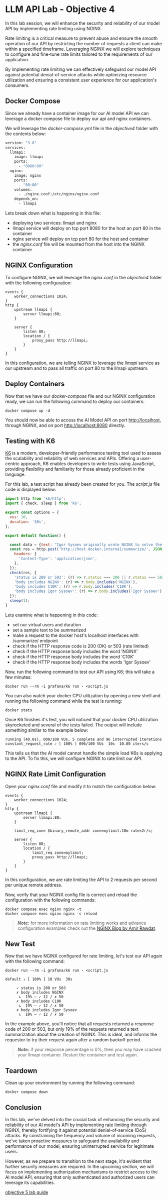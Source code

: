 # LLM API Lab - Objective 4

In this lab session, we will enhance the security and reliability of our model API by implementing rate limiting using NGINX.

Rate limiting is a critical measure to prevent abuse and ensure the smooth operation of our API by restricting the number of requests a client can make within a specified timeframe. Leveraging NGINX we will explore techniques to configure and fine-tune rate limits tailored to the requirements of our application.

By implementing rate limiting we can effectively safeguard our model API against potential denial-of-service attacks while optimizing resource utilization and ensuring a consistent user experience for our application's consumers.

## Docker Compose

Since we already have a container image for our AI model API we can leverage a docker compose file to deploy our api and nginx containers.

We will leverage the _docker-compose.yml_ file in the _objective4_ folder with the contents below:

```dockerfile
version: "3.8"
services:
  llmapi:
    image: llmapi
    ports:
      - "8080:80"
  nginx:
    image: nginx
    ports:
      - "80:80"
    volumes:
      - ./nginx.conf:/etc/nginx/nginx.conf
    depends_on:
      - llmapi
```

Lets break down what is happening in this file:

- deploying two services: llmapi and nginx
- llmapi service will deploy on tcp port 8080 for the host an port 80 in the container
- nginx service will deploy on tcp port 80 for the host and container
- the _nginx.conf_ file will be mounted from the host into the NGINX container

## NGINX Configuration

To configure NGINX, we will leverage the _nginx.conf_ in the _objective4_ folder with the following configuration:

```nginx
events {
    worker_connections 1024;
}
http {
    upstream llmapi {
        server llmapi:80;
    }

    server {
        listen 80;
        location / {
            proxy_pass http://llmapi;
        }
    }
}
```

In this configuration, we are telling NGINX to leverage the _llmapi_ service as our upstream and to pass all traffic on port 80 to the llmapi upstream.

## Deploy Containers

Now that we have our _docker-compose_ file and our NGINX configuration ready, we can run the following command to deploy our containers:

```shell
docker compose up -d
```

You should now be able to access the AI Model API on port [http://localhost](http://localhost), through NGINX, and on port [http://localhost:8080](http://localhost:8080) directly.

## Testing with K6

[K6](https://k6.io/docs/get-started/running-k6/) is a modern, developer-friendly performance testing tool used to assess the scalability and reliability of web services and APIs. Offering a user-centric approach, K6 enables developers to write tests using JavaScript, providing flexibility and familiarity for those already proficient in the language.

For this lab, a test script has already been created for you. The _script.js_ file code is displayed below:

```javascript
import http from 'k6/http';
import { check, sleep } from 'k6';

export const options = {
  vus: 10,
  duration: '30s',
};

export default function() {

  const data = {text: "Igor Sysoev originally wrote NGINX to solve the C10K problem, a term coined in 1999 to describe the difficulty that existing web servers experienced in handling large numbers (the 10K) of concurrent connections (the C). With its event‑driven, asynchronous architecture, NGINX revolutionized how servers operate in high‑performance contexts and became the fastest web server available. After open sourcing the project in 2004 and watching its use grow exponentially, Sysoev co‑founded NGINX, Inc. to support continued development of NGINX and to market NGINX Plus as a commercial product with additional features designed for enterprise customers. NGINX, Inc. became part of F5, Inc. in 2019. Today, NGINX and NGINX Plus can handle hundreds of thousands of concurrent connections, and power more of the Internet’s busiest sites than any other server."}
  const res = http.post('http://host.docker.internal/summarize/', JSON.stringify(data), {
    headers: {
      'Content-Type': 'application/json',
    },
  });
  check(res, {
    'status is 200 or 503': (r) => r.status === 200 || r.status === 503,
    'body includes NGINX': (r) => r.body.includes('NGINX'),
    'body includes C10K': (r) => r.body.includes('C10K'),
    'body includes Igor Sysoev': (r) => r.body.includes('Igor Sysoev'),
  });
  sleep(1);
}

```

Lets examine what is happening in this code:

- set our virtual users and duration
- set a sample text to be summarized
- make a request to the docker host's localhost interfaces with /summarize/ endpoint
- check if the HTTP response code is 200 (OK) or 503 (rate limited)
- check if the HTTP response body includes the word 'NGINX'
- check if the HTTP response body includes the word 'C10K'
- check if the HTTP response body includes the words 'Igor Sysoev'

Now, run the following command to test our API using K6; this will take a few minutes:

```shell
docker run --rm -i grafana/k6 run - <script.js
```

You can also watch your docker CPU ulitization by opening a new shell and running the following command while the test is running:

```shell
docker stats
```

Once K6 finishes it's test, you will noticed that your docker CPU utilization skyrocketed and several of the tests failed.  The output will include something similar to the example below:

```shell
running (40.0s), 000/100 VUs, 5 complete and 96 interrupted iterations
constant_request_rate ✓ [ 100% ] 096/100 VUs  10s  10.00 iters/s
```

This tells us that the AI model cannot handle the simple load K6s is applying to the API.  To fix this, we will configure NGINX to rate limit our API.

## NGINX Rate Limit Configuration

Open your _nginx.conf_ file and modify it to match the configuration below:

```nginx
events {
    worker_connections 1024;
}
http {
    upstream llmapi {
        server llmapi:80;
    }

    limit_req_zone $binary_remote_addr zone=mylimit:10m rate=2r/s;

    server {
        listen 80;
        location / {
            limit_req zone=mylimit;
            proxy_pass http://llmapi;
        }
    }
}
```

In this configuration, we are rate limiting the API to 2 requests per second per unique remote address.

Now, verify that your NGINX config file is correct and reload the configuration with the following commands:

```shell
docker compose exec nginx nginx -t
docker compose exec nginx nginx -s reload
```

> _**Note:**_ for more information on rate limiting works and advance configuration examples check out the [NGINX Blog by Amir Rawdat](https://www.nginx.com/blog/rate-limiting-nginx/).

## New Test

Now that we have NGINX configured for rate limiting, let's test our API again with the following command:

```shell
docker run --rm -i grafana/k6 run - <script.js
```

```shell
default ↓ [ 100% ] 10 VUs  30s

     ✓ status is 200 or 503
     ✗ body includes NGINX
      ↳  19% — ✓ 12 / ✗ 50
     ✗ body includes C10K
      ↳  19% — ✓ 12 / ✗ 50
     ✗ body includes Igor Sysoev
      ↳  19% — ✓ 12 / ✗ 50
```

In the example above, you'll notice that all requests returned a response code of 200 or 503, but only 19% of the requests returned a text summarization about the creation of NGINX.  This is ideal, and informs the requestor to try their request again after a random backoff period.

> _**Note:**_ if your response percentage is 0%, then you may have crashed your llmapi container.  Restart the container and test again.

## Teardown

Clean up your environment by running the following command:

```shell
docker compose down
```

## Conclusion

In this lab, we've delved into the crucial task of enhancing the security and reliability of our AI model's API by implementing rate limiting through NGINX, thereby fortifying it against potential denial-of-service (DoS) attacks. By constraining the frequency and volume of incoming requests, we've taken proactive measures to safeguard the availability and performance of our model, ensuring uninterrupted service for legitimate users.

However, as we prepare to transition to the next stage, it's evident that further security measures are required. In the upcoming section, we will focus on implementing authorization mechanisms to restrict access to the AI model API, ensuring that only authenticated and authorized users can leverage its capabilities.

[objective 5 lab guide](../objective5/README.md)
